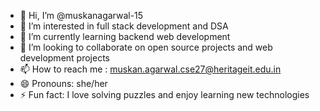 - 👋 Hi, I’m @muskanagarwal-15
- 👀 I’m interested in full stack development and DSA
- 🌱 I’m currently learning backend web development
- 💞️ I’m looking to collaborate on open source projects and web development projects
- 📫 How to reach me : muskan.agarwal.cse27@heritageit.edu.in
- 😄 Pronouns: she/her
- ⚡ Fun fact: I love solving puzzles and enjoy learning new technologies

<!---
muskanagarwal-15/muskanagarwal-15 is a ✨ special ✨ repository because its `README.md` (this file) appears on your GitHub profile.
You can click the Preview link to take a look at your changes.
--->
